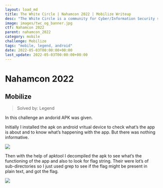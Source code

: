 ```yaml
---
layout: load_md
title: The White Circle | Nahamcon 2022 | Mobilize Writeup
desc: "The White Circle is a community for Cyber/Information Security students, enthusiasts and professionals. You can discuss anything related to Security, share your knowledge with others, get help when you need it and proceed further in your journey with amazing people from all over the world."
image: images/twc_og_banner.jpg
ctf: Nahamcon 2022
parent: nahamcon_2022
category: mobile
challenge: Mobilize
tags: "mobile, legend, android"
date: 2022-05-03T00:00:00+00:00
last_update: 2022-05-03T00:00:00+00:00
---
```


<h1 class="heading card-title white-text">Nahamcon 2022</h1>

## Mobilize
> Solved by: Legend

In this challenge an andorid APK was given.

Initially I installed the apk on android vritual device to check what’s the app is about and to know what’s happening with the app. But there was nothing informative.

![](https://i.imgur.com/cDBB9pM.png)

Then with the help of apktool I decompiled the apk to see what’s the functioning of the app and also to look for flag string.  Their were lot’s of sub-directories so I just used grep to see if the flag might be present in plain text, and got the flag.

![](https://i.imgur.com/PuimDJi.png)